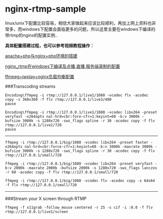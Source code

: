 nginx-rtmp-sample
=================

linux/unix下配置比较容易，相信大家做起来应该比较顺利，再加上网上资料也非常多，而windows下配置会面临更多的问题，所以这里主要在windows下编译的带rtmp的nginx的配置实例..

**具体配置搭建过程，也可以参考视频教程操作：**

[apache+php与nginx+php环境的搭建](http://www.tudou.com/listplay/jGOJ31wJFck/zLXd5x6Yyy8.html)

[nginx_rtmp在windows下编译及点播,直播,服务端录制的配置](http://www.tudou.com/listplay/jGOJ31wJFck/w-oyi3XnKe0.html)

[ffmpeg+jwplay+nginx负载均衡配置](http://www.tudou.com/listplay/jGOJ31wJFck/W4gXkEeFoiw.html)


###Transcoding streams

    Encoding\ffmpeg -i rtmp://127.0.0.1/live1/1080 -vcodec flv -acodec copy -s 360x360 -f flv rtmp://127.0.0.1/live3/480
    pause

    Encoding\ffmpeg -i rtmp://127.0.0.1/live1/1080 -vcodec libx264 -preset veryfast -x264opts nal-hrd=cbr:fore-cfr=1:keyint=60 -b:v 3000k -bufsize 3000k -s 1280x720 -sws_flags spline -r 30 -acodec copy -f flv rtmp://127.0.0.1/live2/720
    pause

--------


    ffmpeg -i rtmp://127.0.0.1/big/1080 -vcodec libx264 -preset faster -x264opts nal-hrd=cbr:force-cfr=1:keyint=60 -b:v 3000k -maxrate 3000k -bufsize 3000k -s 1280x720 -sws_flags spline -r 30 -acodec copy -f flv rtmp://127.0.0.1/small/720

    ffmpeg -i rtmp://127.0.0.1/big/1080 -vcodec libx264 -preset veryfast -b:v 2000k -maxrate 2000k -bufsize 2000k -s 1280x720 -sws_flags lanczos -r 60 -acodec copy -f flv rtmp://127.0.0.1/small/720

    ffmpeg -i rtmp://127.0.0.1/big/1080 -vcodec flv -acodec copy -s 64x64 -f flv rtmp://127.0.0.1/small/720

--------
###Stream your X screen through RTMP

    ffmpeg -f x11grab -follow_mouse centered -r 25 -s cif -i :0.0 -f flv rtmp://127.0.0.1/live1/screen
